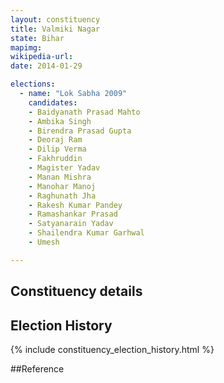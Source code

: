 ```yaml
---
layout: constituency
title: Valmiki Nagar
state: Bihar
mapimg: 
wikipedia-url: 
date: 2014-01-29

elections: 
  - name: "Lok Sabha 2009"
    candidates: 
    - Baidyanath Prasad Mahto 
    - Ambika Singh 
    - Birendra Prasad Gupta 
    - Deoraj Ram 
    - Dilip Verma 
    - Fakhruddin 
    - Magister Yadav 
    - Manan Mishra 
    - Manohar Manoj 
    - Raghunath Jha 
    - Rakesh Kumar Pandey 
    - Ramashankar Prasad 
    - Satyanarain Yadav 
    - Shailendra Kumar Garhwal 
    - Umesh 

---
```

## Constituency details


## Election History
{% include constituency_election_history.html %}

##Reference
